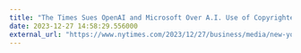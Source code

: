 ```yaml
---
title: "The Times Sues OpenAI and Microsoft Over A.I. Use of Copyrighted Work"
date: 2023-12-27 14:58:29.556000
external_url: "https://www.nytimes.com/2023/12/27/business/media/new-york-times-open-ai-microsoft-lawsuit.html?smid=nytcore-ios-share"
---
```


